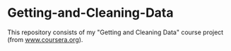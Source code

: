 # Getting-and-Cleaning-Data
This repository consists of my "Getting and Cleaning Data" course project (from www.coursera.org).

